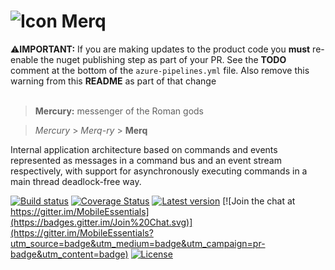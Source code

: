 ![Icon](https://raw.github.com/Xamarin/Merq/main/icon/32.png) Merq
================

⚠️<b>IMPORTANT:</b> If you are making updates to the product code you **must** re-enable the nuget publishing step as part of your PR.  See the **TODO** comment at the bottom of the `azure-pipelines.yml` file. Also remove this warning from this **README** as part of that change
<br><br>

> **Mercury:** messenger of the Roman gods

> *Mercury* > *Merq-ry* > **Merq** 

Internal application architecture based on commands and events represented as 
messages in a command bus and an event stream respectively, with support for 
asynchronously executing commands in a main thread deadlock-free way.  

[![Build status](https://devdiv.visualstudio.com/_apis/public/build/definitions/0bdbc590-a062-4c3f-b0f6-9383f67865ee/8887/badge)](http://build.devdiv.io/8887) 
[![Coverage Status](https://coveralls.io/repos/github/Xamarin/Merq/badge.svg?branch=main)](https://coveralls.io/github/Xamarin/Merq?branch=main)
[![Latest version](https://img.shields.io/nuget/v/Merq.svg)](https://www.nuget.org/packages/Merq)
[![Join the chat at https://gitter.im/MobileEssentials](https://badges.gitter.im/Join%20Chat.svg)](https://gitter.im/MobileEssentials?utm_source=badge&utm_medium=badge&utm_campaign=pr-badge&utm_content=badge)
[![License](https://img.shields.io/github/license/MobileEssentials/Merq.svg)](https://github.com/Xamarin/Merq/blob/main/LICENSE)
